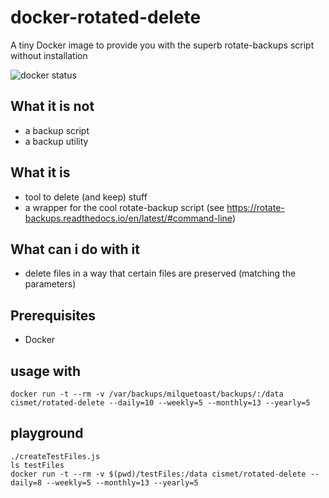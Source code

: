 # docker-rotated-delete
A tiny Docker image to provide you with the superb rotate-backups script without installation

![docker status](https://img.shields.io/docker/build/cismet/rotated-delete.svg)

## What it is not
* a backup script 
* a backup utility

## What it is
* tool to delete (and keep) stuff
* a wrapper for the cool rotate-backup script (see https://rotate-backups.readthedocs.io/en/latest/#command-line)

## What can i do with it
* delete files in a way that certain files are preserved (matching the parameters) 

## Prerequisites

* Docker

## usage with

```shell
docker run -t --rm -v /var/backups/milquetoast/backups/:/data cismet/rotated-delete --daily=10 --weekly=5 --monthly=13 --yearly=5
```

## playground

```shell
./createTestFiles.js
ls testFiles
docker run -t --rm -v $(pwd)/testFiles:/data cismet/rotated-delete --daily=8 --weekly=5 --monthly=13 --yearly=5
```